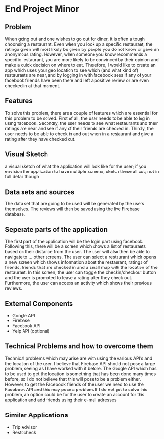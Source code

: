 # End Project Minor

## Problem
When going out and one wishes to go out for diner, it is often a tough choonsing a restaurant. Even when you look up a specific restaurant, the ratings given will most likely be given by people you do not know or gave an anonymous rating. However, when someone you know recommends a specific restaurant, you are more likely to be convinced by their opinion and make a quick decision on where to eat. Therefore, I would like to create an app which uses your geo location to see which (and what kind of) restaurants are near, and by logging in with facebook sees if any of your facebook friends have been there and left a positive review or are even checked in at that moment. 

## Features
To solve this problem, there are a couple of features which are essential for this problem to be solved. First of all, the user needs to be able to log in using facebook. Secondly, the user needs to see what restaurants and their ratings are near and see if any of their friends are checked in. Thirdly, the user needs to be able to check in and out when in a restaurant and give a rating after they have checked out.

## Visual Sketch
a visual sketch of what the application will look like for the user; if you envision the application to have multiple screens, sketch these all out; not in full detail though

## Data sets and sources
The data set that are going to be used will be generated by the users themselves. The reviews will then be saved using the live Firebase database.

## Seperate parts of the application
The first part of the application will be the login part using facebook. Following this, there will be a screen which shows a list of restaurants based on their distance from the user. The user will also then be able to navigate to ... other screens. The user can select a restaurant which opens a new screen which shows information about the restaurant, ratings of friends, friends that are checked in and a small map with the location of the restaurant. In this screen, the user can toggle the checkin/checkout button and the user is prompted to leave a rating after they check out. Furthermore, the user can access an activity which shows their previous reviews.

## External Components
- Google API
- Firebase 
- Facebook API
- Yelp API (optional)

## Technical Problems and how to overcome them
Technical problems which may arise are with using the various API's and the location of the user. I believe that Firebase API should not pose a large problem, seeing as I have worked with it before. The Google API which has to be used to get the location is something that has been done many times before, so I do not believe that this will pose to be a problem either. However, to get the Facebook friends of the user we need to use the Facebook API and this may pose a problem. If I do not get to solve this problem, an option could be for the user to create an account for this application and add friends using their e-mail adresses. 

## Similar Applications
- Trip Advisor
- Restocheck

